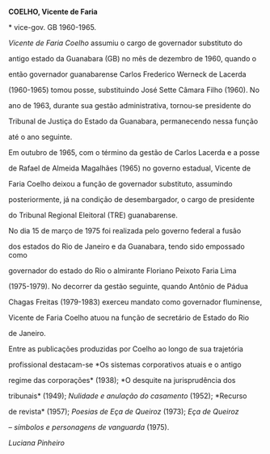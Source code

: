 **COELHO, Vicente de Faria**



\* vice-gov. GB 1960-1965.



*Vicente de Faria Coelho* assumiu o cargo de governador substituto do

antigo estado da Guanabara (GB) no mês de dezembro de 1960, quando o

então governador guanabarense Carlos Frederico Werneck de Lacerda

(1960-1965) tomou posse, substituindo José Sette Câmara Filho (1960). No

ano de 1963, durante sua gestão administrativa, tornou-se presidente do

Tribunal de Justiça do Estado da Guanabara, permanecendo nessa função

até o ano seguinte.



Em outubro de 1965, com o término da gestão de Carlos Lacerda e a posse

de Rafael de Almeida Magalhães (1965) no governo estadual, Vicente de

Faria Coelho deixou a função de governador substituto, assumindo

posteriormente, já na condição de desembargador, o cargo de presidente

do Tribunal Regional Eleitoral (TRE) guanabarense.



No dia 15 de março de 1975 foi realizada pelo governo federal a fusão

dos estados do Rio de Janeiro e da Guanabara, tendo sido empossado como

governador do estado do Rio o almirante Floriano Peixoto Faria Lima

(1975-1979). No decorrer da gestão seguinte, quando Antônio de Pádua

Chagas Freitas (1979-1983) exerceu mandato como governador fluminense,

Vicente de Faria Coelho atuou na função de secretário de Estado do Rio

de Janeiro.



Entre as publicações produzidas por Coelho ao longo de sua trajetória

profissional destacam-se *Os sistemas corporativos atuais e o antigo

regime das corporações* (1938); *O desquite na jurisprudência dos

tribunais* (1949); *Nulidade e anulação do casamento* (1952); *Recurso

de revista* (1957); *Poesias de Eça de Queiroz* (1973); *Eça de Queiroz*

*– símbolos e personagens de vanguarda* (1975).



*Luciana Pinheiro*



